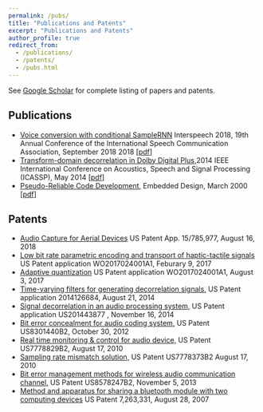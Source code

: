 ```yaml
---
permalink: /pubs/
title: "Publications and Patents"
excerpt: "Publications and Patents"
author_profile: true
redirect_from: 
  - /publications/
  - /patents/
  - /pubs.html
---
```


See [Google Scholar](https://scholar.google.com/citations?user=fOexgn8AAAAJ&hl=en) for complete listing of papers and patents.  


## Publications

* [Voice conversion with conditional SampleRNN](https://arxiv.org/abs/1808.08311)
Interspeech 2018, 19th Annual Conference of the International Speech Communication Association, September 2018
2018 [[pdf](/files/VoiceConversionSampleRNN.pdf)]
* [Transform-domain decorrelation in Dolby Digital Plus,](http://ieeexplore.ieee.org/xpl/articleDetails.jsp?reload=true&arnumber=6854947)2014 IEEE International Conference on Acoustics, Speech and Signal Processing (ICASSP), May 2014 [[pdf](/files/Decorrelation_DolbyDigitalPlus.pdf)]
*  [Pseudo-Reliable Code Development,](publications/PsudoReliableCode.html) Embedded Design, March 2000 [[pdf](/files/PsudoReliableCode.pdf)]


## Patents

* [Audio Capture for Aerial Devices](https://patents.google.com/patent/US20180234612A1/en) US Patent App. 15/785,977, August 16, 2018 
* [Low bit rate parametric encoding and transport of haptic-tactile signals](https://patents.google.com/patent/WO2017024001A1) US Patent application WO2017024001A1, Feburary 9, 2017
*  [Adaptive quantization](https://patents.google.com/patent/WO2017132366A1) US Patent application WO2017024001A1, August 3, 2017
*  [Time-varying filters for generating decorrelation signals,](https://patents.google.com/patent/WO2006026452A1) US Patent application 2014126684, August 21, 2014
*  [Signal decorrelation in an audio processing system,](https://patents.google.com/patent/WO2014126682A1) US Patent application US201443877 , November 16, 2014
*  [Bit error concealment for audio coding system,](https://patents.google.com/patent/US8301440B2) US Patent US8301440B2, October 30, 2012
*  [Real time monitoring & control for audio device,](https://patents.google.com/patent/US7778829B2) US Patent US7778829B2, August 17, 2010
*  [Sampling rate mismatch solution,](https://patents.google.com/patent/US7778373B2) US Patent US7778373B2 August 17, 2010
*  [Bit error management methods for wireless audio communication channel,](https://patents.google.com/patent/US8578247B2) US Patent US8578247B2, November 5, 2013
*  [Method and apparatus for sharing a bluetooth module with two computing devices](https://patents.google.com/patent/US7263331B2) US Patent 7,263,331, August 28, 2007 



